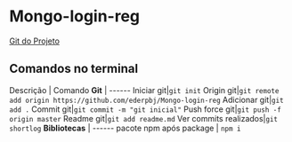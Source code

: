 # Mongo-login-reg

[Git do Projeto](https://github.com/ederpbj/Mongo-login-reg)

## Comandos no terminal

Descrição | Comando
__Git__ | ------
Iniciar git|`git init`
Origin git|`git remote add origin https://github.com/ederpbj/Mongo-login-reg`
Adicionar git|`git add .`
Commit git|`git commit -m "git inicial"`
Push force git|`git push -f origin master`
Readme git|`git add readme.md`
Ver commits realizados|`git shortlog`
__Bibliotecas__ | ------
pacote npm após package | `npm i`
